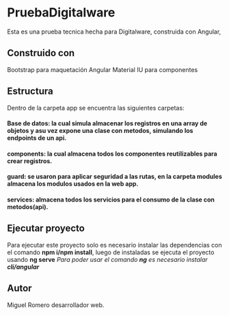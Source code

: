 # PruebaDigitalware
Esta es una prueba tecnica hecha para Digitalware, construida con Angular,

## Construido con
Bootstrap para maquetación 
Angular Material IU para componentes

## Estructura
Dentro de la carpeta app se encuentra las siguientes carpetas:
 #### Base de datos: la cual simula almacenar los registros en una array de objetos y asu vez expone una clase con metodos, simulando los endpoints de un api.
 #### components: la cual almacena todos los componentes reutilizables para crear registros.
 #### guard: se usaron para aplicar seguridad a las rutas, en la carpeta modules almacena los modulos usados en la web app.
 #### services: almacena todos los servicios para el consumo de la clase con metodos(api).

## Ejecutar proyecto
Para ejecutar este proyecto solo es necesario instalar las dependencias con el comando **npm i/npm install**, luego de instaladas se ejecuta el proyecto usando **ng serve** *Para poder usar el comando **ng** es necesario instalar **cli/angular***

## Autor
Miguel Romero desarrollador web.